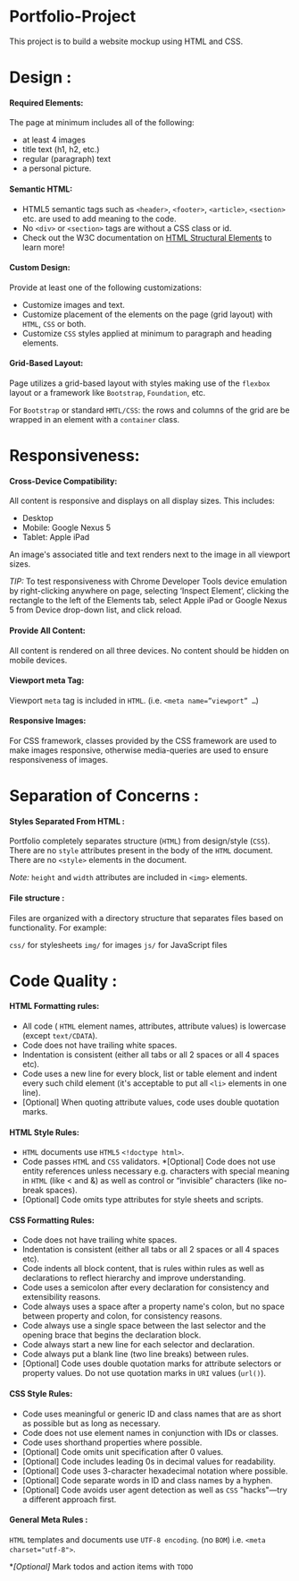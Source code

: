 # Portfolio-Project

This project is to build a website mockup using HTML and CSS.

# Design :
#### Required Elements:
The page at minimum includes all of the following:
- at least 4 images
- title text (h1, h2, etc.)
- regular (paragraph) text
- a personal picture.


#### Semantic HTML:
- HTML5 semantic tags such as `<header>`, `<footer>`, `<article>`, `<section>` etc. are used to add meaning to the code.
- No `<div>` or `<section>` tags are without a CSS class or id.
- Check out the W3C documentation on [HTML Structural Elements](https://www.w3.org/wiki/HTML_structural_elements) to learn more!


#### Custom Design:
Provide at least one of the following customizations:
- Customize images and text.
- Customize placement of the elements on the page (grid layout) with `HTML`, `CSS` or both.
- Customize `CSS` styles applied at minimum to paragraph and heading elements.


#### Grid-Based Layout:
Page utilizes a grid-based layout with styles making use of the `flexbox` layout or a framework like `Bootstrap`, `Foundation`, etc. 

For `Bootstrap` or standard `HMTL/CSS`: the rows and columns of the grid are be wrapped in an element with a `container` class.


# Responsiveness:

#### Cross-Device Compatibility:

All content is responsive and displays on all display sizes. This includes:

- Desktop
- Mobile: Google Nexus 5
- Tablet: Apple iPad

An image's associated title and text renders next to the image in all viewport sizes.

*TIP:* To test responsiveness with Chrome Developer Tools device emulation by right-clicking anywhere on page, selecting ‘Inspect Element’, clicking the rectangle to the left of the Elements tab, select Apple iPad or Google Nexus 5 from Device drop-down list, and click reload.

#### Provide All Content:

All content is rendered on all three devices. No content should be hidden on mobile devices.

#### Viewport meta Tag:

Viewport `meta` tag is included in `HTML`. (i.e. `<meta name=”viewport” …`)

#### Responsive Images:

For CSS framework, classes provided by the CSS framework are used to make images responsive, otherwise media-queries are used to ensure responsiveness of images.

# Separation of Concerns :

#### Styles Separated From HTML :

Portfolio completely separates structure (`HTML`) from design/style (`CSS`). There are no `style` attributes present in the body of the `HTML` document. There are no `<style>` elements in the document.

*Note:*  `height` and `width` attributes are included in `<img>` elements.

#### File structure :

Files are organized with a directory structure that separates files based on functionality. For example:

`css/` for stylesheets
`img/` for images
`js/` for JavaScript files



# Code Quality :

#### HTML Formatting rules:

- All code ( `HTML` element names, attributes, attribute values) is lowercase (except `text/CDATA`).
- Code does not have trailing white spaces.
- Indentation is consistent (either all tabs or all 2 spaces or all 4 spaces etc).
- Code uses a new line for every block, list or table element and indent every such child element (it's acceptable to put all `<li>` elements in one line).
- [Optional] When quoting attribute values, code uses double quotation marks.

#### HTML Style Rules:

- `HTML` documents use `HTML5` `<!doctype html>`.
- Code passes `HTM`L and `CSS` validators.
*[Optional] Code does not use entity references unless necessary e.g. characters with special meaning in `HTML` (like < and &) as well as control or “invisible” characters (like no-break spaces).
- [Optional] Code omits type attributes for style sheets and scripts.


#### CSS Formatting Rules:

- Code does not have trailing white spaces.
- Indentation is consistent (either all tabs or all 2 spaces or all 4 spaces etc).
- Code indents all block content, that is rules within rules as well as declarations to reflect hierarchy and improve understanding.
- Code uses a semicolon after every declaration for consistency and extensibility reasons.
- Code always uses a space after a property name's colon, but no space between property and colon, for consistency reasons.
- Code always use a single space between the last selector and the opening brace that begins the declaration block.
- Code always start a new line for each selector and declaration.
- Code always put a blank line (two line breaks) between rules.
- [Optional] Code uses double quotation marks for attribute selectors or property values. Do not use quotation marks in `URI` values (`url()`).


#### CSS Style Rules:

- Code uses meaningful or generic ID and class names that are as short as possible but as long as necessary.
- Code does not use element names in conjunction with IDs or classes.
- Code uses shorthand properties where possible.
- [Optional] Code omits unit specification after 0 values.
- [Optional] Code includes leading 0s in decimal values for readability.
- [Optional] Code uses 3-character hexadecimal notation where possible.
- [Optional] Code separate words in ID and class names by a hyphen.
- [Optional] Code avoids user agent detection as well as `CSS` "hacks"—try a different approach first.

#### General Meta Rules :

`HTML` templates and documents use `UTF-8 encoding`. (no `BOM`) i.e. `<meta charset="utf-8">`.

**[Optional]* Mark todos and action items with `TODO`



